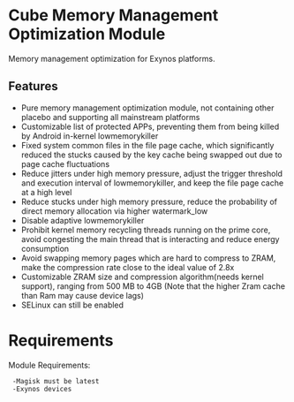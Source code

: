 # Cube Memory Management Optimization Module

Memory management optimization for Exynos platforms.  

## Features
- Pure memory management optimization module, not containing other placebo and supporting all mainstream platforms
- Customizable list of protected APPs, preventing them from being killed by Android in-kernel lowmemorykiller
- Fixed system common files in the file page cache, which significantly reduced the stucks caused by the key cache being swapped out due to page cache fluctuations
- Reduce jitters under high memory pressure, adjust the trigger threshold and execution interval of lowmemorykiller, and keep the file page cache at a high level
- Reduce stucks under high memory pressure, reduce the probability of direct memory allocation via higher watermark_low
- Disable adaptive lowmemorykiller
- Prohibit kernel memory recycling threads running on the prime core, avoid congesting the main thread that is interacting and reduce energy consumption
- Avoid swapping memory pages which are hard to compress to ZRAM, make the compression rate close to the ideal value of 2.8x
- Customizable ZRAM size and compression algorithm(needs kernel support), ranging from 500 MB to 4GB (Note that the higher Zram cache than Ram may cause device lags)
- SELinux can still be enabled

# Requirements #

Module Requirements:
      
     -Magisk must be latest
     -Exynos devices


